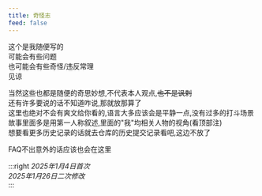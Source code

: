 ```yaml
---
title: 奇怪志
feed: false
---
```


这个是我随便写的  
可能会有些问题  
也可能会有些奇怪/违反常理  
见谅  

当然这些也都是随便的奇思妙想,不代表本人观点,~~也不是讽刺~~  
还有许多要说的话不知道咋说,那就放那算了  
这里也绝对不会有爽文给你看的,语言大多应该会是平静一点,没有过多的打斗场景  
故事里面多是用第一人称叙述,里面的"我"均相关人物的视角(看顶部注)  
想要看更多历史记录的话就去仓库的历史提交记录看吧,这边不放了  

FAQ不出意外的话应该也会在这里  

:::right
*2025年1月4日首次*  
*2025年1月26日二次修改*  
:::